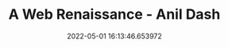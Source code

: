 ---
date: 2022-05-01 16:13:46.653972
link:
  source: web
  source_url: https://roytang.net
  text: A Web Renaissance - Anil Dash
  url: https://anildash.com/2022/04/13/a-web-renaissance/
source: web
syndicated:
- type: mastodon
  url: https://mastodon.technology/users/roytang/statuses/108227567837482975
- type: twitter
  url: https://twitter.com/roytang/status/1520798656164552704/
title: A Web Renaissance - Anil Dash
---